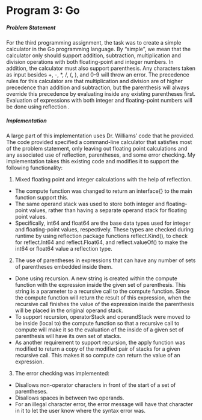 # Program 3: Go
##### Problem Statement
For the third programming assignment, the task was to create a simple calculator in the Go programming language. By “simple”, we mean that the calculator only should support addition, subtraction, multiplication and division operations with both floating-point and integer numbers. In addition, the calculator must also support parenthesis. Any characters taken as input besides +, -, *, /, (, ), and 0-9 will throw an error. The precedence rules for this calculator are that multiplication and division are of higher precedence than addition and subtraction, but the parenthesis will always override this precedence by evaluating inside any existing parentheses first.  Evaluation of expressions with both integer and floating-point numbers will be done using reflection .

##### Implementation
A large part of this implementation uses Dr. Williams’ code that he provided. The code provided specified a command-line calculator that satisfies most of the problem statement, only leaving out floating point calculations and any associated use of reflection, parentheses, and some error checking. My implementation takes this existing code and modifies it to support the following functionality:

1.	Mixed floating point and integer calculations with the help of reflection.
*	The compute function was changed to return an interface{} to the main function support this.
* The same operand stack was used to store both integer and floating-point values, rather than having a separate operand stack for floating point values.
*  Specifically, int64 and float64 are the base data types used for integer and floating-point values, respectively. These types are checked during runtime by using reflection package functions reflect.Kind(), to check for reflect.Int64 and reflect.Float64, and reflect.valueOf() to make the int64 or float64 value a reflection type.
2.	The use of parentheses in expressions that can have any number of sets of parentheses embedded inside them.
*  Done using recursion. A new string is created within the compute function with the expression inside the given set of parenthesis. This string is a parameter to a recursive call to the compute function. Since the compute function will return the result of this expression, when the recursive call finishes the value of the expression inside the parenthesis will be placed in the original operand stack.
*  To support recursion, operatorStack and operandStack were moved to be inside (local to) the compute function so that a recursive call to compute will make it so the evaluation of the inside of a given set of parenthesis will have its own set of stacks.
*  As another requirement to support recursion, the apply function was modified to return a copy of the modified pair of stacks for a given recursive call. This makes it so compute can return the value of an expression.
3.	The error checking was implemented:
*  Disallows non-operator characters in front of the start of a set of parentheses.
*  Disallows spaces in between two operands.
*  For an illegal character error, the error message will have that character in it to let the user know where the syntax error was.
